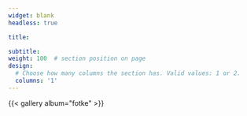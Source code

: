 ```yaml
---
widget: blank
headless: true

title: 

subtitle: 
weight: 100  # section position on page
design:
  # Choose how many columns the section has. Valid values: 1 or 2.
  columns: '1'
---
```


{{< gallery album="fotke" >}}